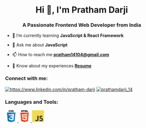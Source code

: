 <h1 align="center">Hi 👋, I'm Pratham Darji</h1>
<h3 align="center">A Passionate Frontend Web Developer from India</h3>

- 🌱 I’m currently learning **JavaScript & React Framework**

- 💬 Ask me about **JavaScript**

- 📫 How to reach me **pratham14104@gmail.com**

- 📄 Know about my experiences <a href="https://drive.google.com/file/d/1oP0rDUT0OnSidh-eN7mU41qCjUEp4M2O/view?usp=sharing"> <b>Resume</b> </a>

<h3 align="left">Connect with me:</h3>
<p align="left">
<a href="https://linkedin.com/in/https://www.linkedin.com/in/pratham-darji" target="blank"><img align="center" src="https://raw.githubusercontent.com/rahuldkjain/github-profile-readme-generator/master/src/images/icons/Social/linked-in-alt.svg" alt="https://www.linkedin.com/in/pratham-darji" height="30" width="40" /></a>
<a href="https://instagram.com/prathamdarji_14" target="blank"><img align="center" src="https://raw.githubusercontent.com/rahuldkjain/github-profile-readme-generator/master/src/images/icons/Social/instagram.svg" alt="prathamdarji_14" height="30" width="40" /></a>
</p>

<h3 align="left">Languages and Tools:</h3>
<p align="left"> <a href="https://www.w3schools.com/css/" target="_blank" rel="noreferrer"> <img src="https://raw.githubusercontent.com/devicons/devicon/master/icons/css3/css3-original-wordmark.svg" alt="css3" width="40" height="40"/> </a> <a href="https://www.w3.org/html/" target="_blank" rel="noreferrer"> <img src="https://raw.githubusercontent.com/devicons/devicon/master/icons/html5/html5-original-wordmark.svg" alt="html5" width="40" height="40"/> </a> <a href="https://developer.mozilla.org/en-US/docs/Web/JavaScript" target="_blank" rel="noreferrer"> <img src="https://raw.githubusercontent.com/devicons/devicon/master/icons/javascript/javascript-original.svg" alt="javascript" width="40" height="40"/> </a> </p>
